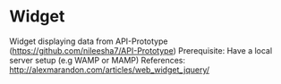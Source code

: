 # Widget

Widget displaying data from API-Prototype (https://github.com/nileesha7/API-Prototype)
Prerequisite: Have a local server setup (e.g WAMP or MAMP) 
References: http://alexmarandon.com/articles/web_widget_jquery/
